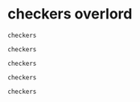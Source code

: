 # checkers overlord

    checkers
    
    checkers
    
    checkers
    
    checkers
    
    checkers


